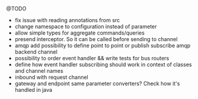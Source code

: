 @TODO 

- fix issue with reading annotations from src
- change namespace to configuration instead of parameter
- allow simple types for aggregate commands/queries
- presend interceptor. So it can be called before sending to channel
- amqp add possibility to define point to point or publish subscribe amqp backend channel
- possibility to order event handler && write tests for bus routers
- define how event handler subscribing should work in context of classes and channel names
- inbound with request channel
- gateway and endpoint same parameter converters? Check how it's handled in java